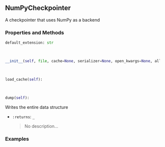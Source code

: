 ## <a id="McUtils.Scaffolding.Checkpointing.NumPyCheckpointer">NumPyCheckpointer</a>
A checkpointer that uses NumPy as a backend

### Properties and Methods
```python
default_extension: str
```
<a id="McUtils.Scaffolding.Checkpointing.NumPyCheckpointer.__init__" class="docs-object-method">&nbsp;</a>
```python
__init__(self, file, cache=None, serializer=None, open_kwargs=None, allowed_keys=None, omitted_keys=None): 
```

<a id="McUtils.Scaffolding.Checkpointing.NumPyCheckpointer.load_cache" class="docs-object-method">&nbsp;</a>
```python
load_cache(self): 
```

<a id="McUtils.Scaffolding.Checkpointing.NumPyCheckpointer.dump" class="docs-object-method">&nbsp;</a>
```python
dump(self): 
```
Writes the entire data structure
- `:returns`: `_`
    >No description...

### Examples


